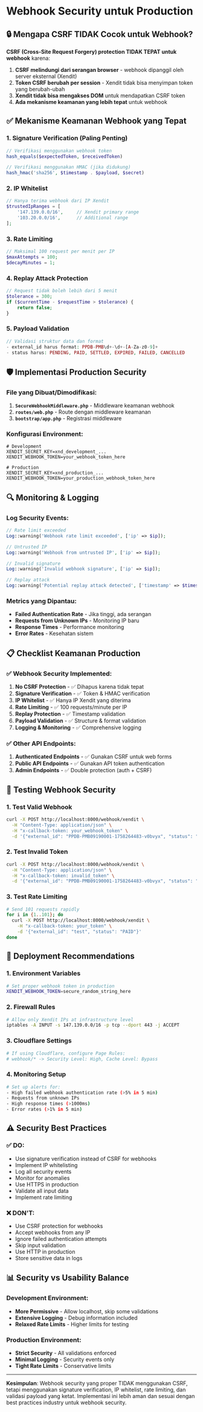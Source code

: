 # Webhook Security untuk Production

## 🔒 Mengapa CSRF TIDAK Cocok untuk Webhook?

**CSRF (Cross-Site Request Forgery) protection TIDAK TEPAT untuk webhook** karena:

1. **CSRF melindungi dari serangan browser** - webhook dipanggil oleh server eksternal (Xendit)
2. **Token CSRF berubah per session** - Xendit tidak bisa menyimpan token yang berubah-ubah
3. **Xendit tidak bisa mengakses DOM** untuk mendapatkan CSRF token
4. **Ada mekanisme keamanan yang lebih tepat** untuk webhook

## ✅ Mekanisme Keamanan Webhook yang Tepat

### 1. **Signature Verification (Paling Penting)**
```php
// Verifikasi menggunakan webhook token
hash_equals($expectedToken, $receivedToken)

// Verifikasi menggunakan HMAC (jika didukung)
hash_hmac('sha256', $timestamp . $payload, $secret)
```

### 2. **IP Whitelist**
```php
// Hanya terima webhook dari IP Xendit
$trustedIpRanges = [
    '147.139.0.0/16',     // Xendit primary range
    '103.20.0.0/16',      // Additional range
];
```

### 3. **Rate Limiting**
```php
// Maksimal 100 request per menit per IP
$maxAttempts = 100;
$decayMinutes = 1;
```

### 4. **Replay Attack Protection**
```php
// Request tidak boleh lebih dari 5 menit
$tolerance = 300;
if ($currentTime - $requestTime > $tolerance) {
    return false;
}
```

### 5. **Payload Validation**
```php
// Validasi struktur data dan format
- external_id harus format: PPDB-PMB\d+-\d+-[A-Za-z0-9]+
- status harus: PENDING, PAID, SETTLED, EXPIRED, FAILED, CANCELLED
```

## 🛡️ Implementasi Production Security

### File yang Dibuat/Dimodifikasi:

1. **`SecureWebhookMiddleware.php`** - Middleware keamanan webhook
2. **`routes/web.php`** - Route dengan middleware keamanan
3. **`bootstrap/app.php`** - Registrasi middleware

### Konfigurasi Environment:

```env
# Development
XENDIT_SECRET_KEY=xnd_development_...
XENDIT_WEBHOOK_TOKEN=your_webhook_token_here

# Production
XENDIT_SECRET_KEY=xnd_production_...
XENDIT_WEBHOOK_TOKEN=your_production_webhook_token_here
```

## 🔍 Monitoring & Logging

### Log Security Events:
```php
// Rate limit exceeded
Log::warning('Webhook rate limit exceeded', ['ip' => $ip]);

// Untrusted IP
Log::warning('Webhook from untrusted IP', ['ip' => $ip]);

// Invalid signature
Log::warning('Invalid webhook signature', ['ip' => $ip]);

// Replay attack
Log::warning('Potential replay attack detected', ['timestamp' => $timestamp]);
```

### Metrics yang Dipantau:
- **Failed Authentication Rate** - Jika tinggi, ada serangan
- **Requests from Unknown IPs** - Monitoring IP baru
- **Response Times** - Performance monitoring
- **Error Rates** - Kesehatan sistem

## 📋 Checklist Keamanan Production

### ✅ **Webhook Security Implemented:**
1. **No CSRF Protection** - ✅ Dihapus karena tidak tepat
2. **Signature Verification** - ✅ Token & HMAC verification
3. **IP Whitelist** - ✅ Hanya IP Xendit yang diterima
4. **Rate Limiting** - ✅ 100 requests/minute per IP
5. **Replay Protection** - ✅ Timestamp validation
6. **Payload Validation** - ✅ Structure & format validation
7. **Logging & Monitoring** - ✅ Comprehensive logging

### ✅ **Other API Endpoints:**
1. **Authenticated Endpoints** - ✅ Gunakan CSRF untuk web forms
2. **Public API Endpoints** - ✅ Gunakan API token authentication
3. **Admin Endpoints** - ✅ Double protection (auth + CSRF)

## 🔧 Testing Webhook Security

### 1. **Test Valid Webhook**
```bash
curl -X POST http://localhost:8000/webhook/xendit \
  -H "Content-Type: application/json" \
  -H "x-callback-token: your_webhook_token" \
  -d '{"external_id": "PPDB-PMB09190001-1758264483-v0bvyx", "status": "PAID"}'
```

### 2. **Test Invalid Token**
```bash
curl -X POST http://localhost:8000/webhook/xendit \
  -H "Content-Type: application/json" \
  -H "x-callback-token: invalid_token" \
  -d '{"external_id": "PPDB-PMB09190001-1758264483-v0bvyx", "status": "PAID"}'
```

### 3. **Test Rate Limiting**
```bash
# Send 101 requests rapidly
for i in {1..101}; do
  curl -X POST http://localhost:8000/webhook/xendit \
    -H "x-callback-token: your_token" \
    -d '{"external_id": "test", "status": "PAID"}'
done
```

## 🚀 Deployment Recommendations

### 1. **Environment Variables**
```bash
# Set proper webhook token in production
XENDIT_WEBHOOK_TOKEN=secure_random_string_here
```

### 2. **Firewall Rules**
```bash
# Allow only Xendit IPs at infrastructure level
iptables -A INPUT -s 147.139.0.0/16 -p tcp --dport 443 -j ACCEPT
```

### 3. **Cloudflare Settings**
```bash
# If using Cloudflare, configure Page Rules:
# webhook/* -> Security Level: High, Cache Level: Bypass
```

### 4. **Monitoring Setup**
```bash
# Set up alerts for:
- High failed webhook authentication rate (>5% in 5 min)
- Requests from unknown IPs
- High response times (>1000ms)
- Error rates (>1% in 5 min)
```

## ⚠️ Security Best Practices

### ✅ **DO:**
- Use signature verification instead of CSRF for webhooks
- Implement IP whitelisting
- Log all security events
- Monitor for anomalies
- Use HTTPS in production
- Validate all input data
- Implement rate limiting

### ❌ **DON'T:**
- Use CSRF protection for webhooks
- Accept webhooks from any IP
- Ignore failed authentication attempts
- Skip input validation
- Use HTTP in production
- Store sensitive data in logs

## 📊 Security vs Usability Balance

### Development Environment:
- **More Permissive** - Allow localhost, skip some validations
- **Extensive Logging** - Debug information included
- **Relaxed Rate Limits** - Higher limits for testing

### Production Environment:
- **Strict Security** - All validations enforced
- **Minimal Logging** - Security events only
- **Tight Rate Limits** - Conservative limits

---

**Kesimpulan**: Webhook security yang proper TIDAK menggunakan CSRF, tetapi menggunakan signature verification, IP whitelist, rate limiting, dan validasi payload yang ketat. Implementasi ini lebih aman dan sesuai dengan best practices industry untuk webhook security.
